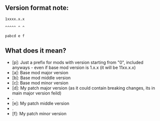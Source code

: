 ## Version format note:
`1xxxx.x.x`

`^^^^^ ^ ^`

`pabcd e f`

## What does it mean?
- \[p]: Just a prefix for mods with version starting from "0", included anyways - even if base mod version is 1.x.x (it will be 11xx.x.x)
- \[a]: Base mod major version
- \[b]: Base mod middle version
- \[c]: Base mod minor version
- \[d]: My patch major version (as it could contain breaking changes, its in main major version feild)
- .
- \[e]: My patch middle version
- .
- \[f]: My patch minor version
